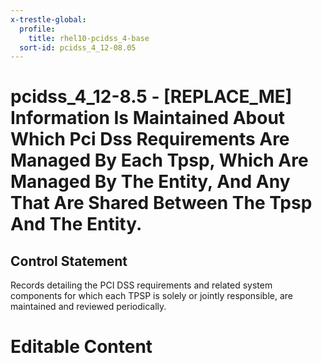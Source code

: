 ```yaml
---
x-trestle-global:
  profile:
    title: rhel10-pcidss_4-base
  sort-id: pcidss_4_12-08.05
---
```


# pcidss_4_12-8.5 - \[REPLACE_ME\] Information Is Maintained About Which Pci Dss Requirements Are Managed By Each Tpsp, Which Are Managed By The Entity, And Any That Are Shared Between The Tpsp And The Entity.

## Control Statement

Records detailing the PCI DSS requirements and related system components for which each
TPSP is solely or jointly responsible, are maintained and reviewed periodically.

# Editable Content

<!-- Make additions and edits below -->
<!-- The above represents the contents of the control as received by the profile, prior to additions. -->
<!-- If the profile makes additions to the control, they will appear below. -->
<!-- The above markdown may not be edited but you may edit the content below, and/or introduce new additions to be made by the profile. -->
<!-- If there is a yaml header at the top, parameter values may be edited. Use --set-parameters to incorporate the changes during assembly. -->
<!-- The content here will then replace what is in the profile for this control, after running profile-assemble. -->
<!-- The current profile has no added parts for this control, but you may add new ones here. -->
<!-- Each addition must have a heading either of the form ## Control my_addition_name -->
<!-- or ## Part a. (where the a. refers to one of the control statement labels.) -->
<!-- "## Control" parts are new parts added after the statement part. -->
<!-- "## Part" parts are new parts added into the top-level statement part with that label. -->
<!-- Subparts may be added with nested hash levels of the form ### My Subpart Name -->
<!-- underneath the parent ## Control or ## Part being added -->
<!-- See https://oscal-compass.github.io/compliance-trestle/tutorials/ssp_profile_catalog_authoring/ssp_profile_catalog_authoring for guidance. -->
